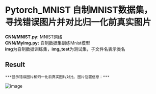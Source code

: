 # Pytorch_MNIST 自制MNIST数据集，寻找错误图片并对比归一化前真实图片

**CNN/MNIST.py:** MNIST网络  
**CNN/MyImg.py:** 自制数据集训练Mnist模型  
**img**为自制数据训练集，**img_test**为测试集，子文件名表示类名  
## Result
    ***显示错误图片和归一化前真实图片对比、图片位置信息：***
![image](https://user-images.githubusercontent.com/77866415/233565751-20c412eb-fa71-4dda-96e0-c0f7f3f2cb98.png)
